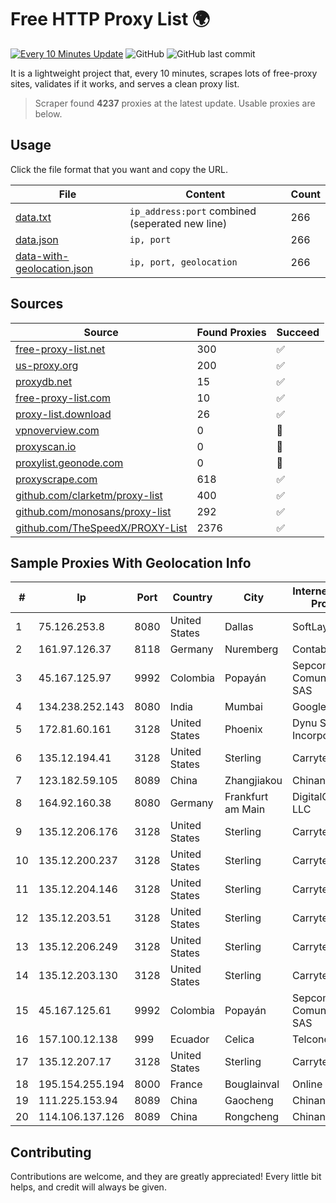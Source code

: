 
# Free HTTP Proxy List 🌍

[![Every 10 Minutes Update](https://github.com/mertguvencli/http-proxy-list/actions/workflows/main.yml/badge.svg?branch=main)](https://github.com/mertguvencli/http-proxy-list/actions/workflows/main.yml)
![GitHub](https://img.shields.io/github/license/mertguvencli/http-proxy-list)
![GitHub last commit](https://img.shields.io/github/last-commit/mertguvencli/http-proxy-list)

It is a lightweight project that, every 10 minutes, scrapes lots of free-proxy sites, validates if it works, and serves a clean proxy list.


> Scraper found **4237** proxies at the latest update. Usable proxies are below.

## Usage

Click the file format that you want and copy the URL.


|File|Content|Count|
|----|-------|-----|
|[data.txt](https://raw.githubusercontent.com/mertguvencli/http-proxy-list/main/proxy-list/data.txt)|`ip_address:port` combined (seperated new line)|266|
|[data.json](https://raw.githubusercontent.com/mertguvencli/http-proxy-list/main/proxy-list/data.json)|`ip, port`|266|
|[data-with-geolocation.json](https://raw.githubusercontent.com/mertguvencli/http-proxy-list/main/proxy-list/data-with-geolocation.json)|`ip, port, geolocation`|266|

## Sources

|Source|Found Proxies|Succeed|
|------|-------------|-------|
|[free-proxy-list.net](https://free-proxy-list.net)|300|✅|
|[us-proxy.org](https://www.us-proxy.org)|200|✅|
|[proxydb.net](http://proxydb.net)|15|✅|
|[free-proxy-list.com](https://free-proxy-list.com/?page=&port=&type%5B%5D=http&type%5B%5D=https&up_time=0&search=Search)|10|✅|
|[proxy-list.download](https://www.proxy-list.download/HTTP)|26|✅|
|[vpnoverview.com](https://vpnoverview.com/privacy/anonymous-browsing/free-proxy-servers)|0|🚫|
|[proxyscan.io](https://www.proxyscan.io)|0|🚫|
|[proxylist.geonode.com](https://proxylist.geonode.com/api/proxy-list?limit=300&page=1&sort_by=lastChecked&sort_type=desc&protocols=http,https)|0|🚫|
|[proxyscrape.com](https://api.proxyscrape.com/v2/?request=displayproxies&protocol=http&timeout=10000&country=all&ssl=all&anonymity=all)|618|✅|
|[github.com/clarketm/proxy-list](https://raw.githubusercontent.com/clarketm/proxy-list/master/proxy-list-raw.txt)|400|✅|
|[github.com/monosans/proxy-list](https://raw.githubusercontent.com/monosans/proxy-list/main/proxies/http.txt)|292|✅|
|[github.com/TheSpeedX/PROXY-List](https://raw.githubusercontent.com/TheSpeedX/PROXY-List/master/http.txt)|2376|✅|


## Sample Proxies With Geolocation Info

|#|Ip|Port|Country|City|Internet Service Provider|
|-|--|----|-------|----|-------------------------|
|1|75.126.253.8|8080|United States|Dallas|SoftLayer|
|2|161.97.126.37|8118|Germany|Nuremberg|Contabo GmbH|
|3|45.167.125.97|9992|Colombia|Popayán|Sepcom Comunicaciones SAS|
|4|134.238.252.143|8080|India|Mumbai|Google LLC|
|5|172.81.60.161|3128|United States|Phoenix|Dynu Systems Incorporated|
|6|135.12.194.41|3128|United States|Sterling|Carrytel|
|7|123.182.59.105|8089|China|Zhangjiakou|Chinanet|
|8|164.92.160.38|8080|Germany|Frankfurt am Main|DigitalOcean, LLC|
|9|135.12.206.176|3128|United States|Sterling|Carrytel|
|10|135.12.200.237|3128|United States|Sterling|Carrytel|
|11|135.12.204.146|3128|United States|Sterling|Carrytel|
|12|135.12.203.51|3128|United States|Sterling|Carrytel|
|13|135.12.206.249|3128|United States|Sterling|Carrytel|
|14|135.12.203.130|3128|United States|Sterling|Carrytel|
|15|45.167.125.61|9992|Colombia|Popayán|Sepcom Comunicaciones SAS|
|16|157.100.12.138|999|Ecuador|Celica|Telconet S.A|
|17|135.12.207.17|3128|United States|Sterling|Carrytel|
|18|195.154.255.194|8000|France|Bouglainval|Online S.A.S.|
|19|111.225.153.94|8089|China|Gaocheng|Chinanet|
|20|114.106.137.126|8089|China|Rongcheng|Chinanet|



## Contributing

Contributions are welcome, and they are greatly appreciated! Every
little bit helps, and credit will always be given.

